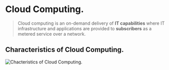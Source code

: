 # Cloud Computing. 

> Cloud computing is an on-demand delivery of **IT capabilities** where IT infrastructure and applications are provided to **subscribers** as a metered service over a network. 


## Characteristics of Cloud Computing.  


![Chacteristics of Cloud Computing](/Users/jeff/Documents/CEH/Cloud-Computing/Characteristics-of-Cloud-Computing). 

